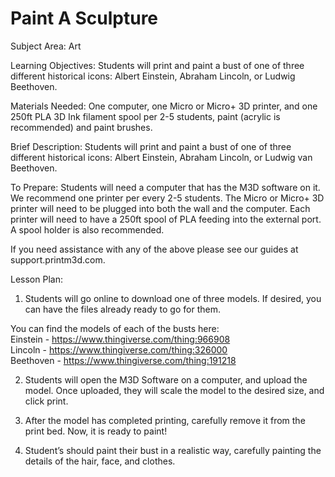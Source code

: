 # Paint A Sculpture

Subject Area: Art

Learning Objectives: Students will print and paint a bust of one of three different historical icons: Albert Einstein, Abraham Lincoln, or Ludwig Beethoven. 

Materials Needed: One computer, one Micro or Micro+ 3D printer, and one 250ft PLA 3D Ink filament spool per 2-5 students, paint \(acrylic is recommended\) and paint brushes. 

Brief Description:  Students will print and paint a bust of one of three different historical icons: Albert Einstein, Abraham Lincoln, or Ludwig van Beethoven. 

To Prepare: Students will need a computer that has the M3D software on it. We recommend one printer per every 2-5 students. The Micro or Micro+ 3D printer will need to be plugged into both the wall and the computer. Each printer will need to have a 250ft spool of PLA feeding into the external port. A spool holder is also recommended. 

If you need assistance with any of the above please see our guides at support.printm3d.com. 

Lesson Plan: 

1. Students will go online to download one of three models. If desired, you can have the files already ready to go for them. 

You can find the models of each of the busts here:   
Einstein - https://www.thingiverse.com/thing:966908  
Lincoln - https://www.thingiverse.com/thing:326000  
Beethoven - https://www.thingiverse.com/thing:191218

2. Students will open the M3D Software on a computer, and upload the model. Once uploaded, they will scale the model to the desired size, and click print. 

3. After the model has completed printing, carefully remove it from the print bed. Now, it is ready to paint!

4. Student’s should paint their bust in a realistic way, carefully painting the details of the hair, face, and clothes.   
 

